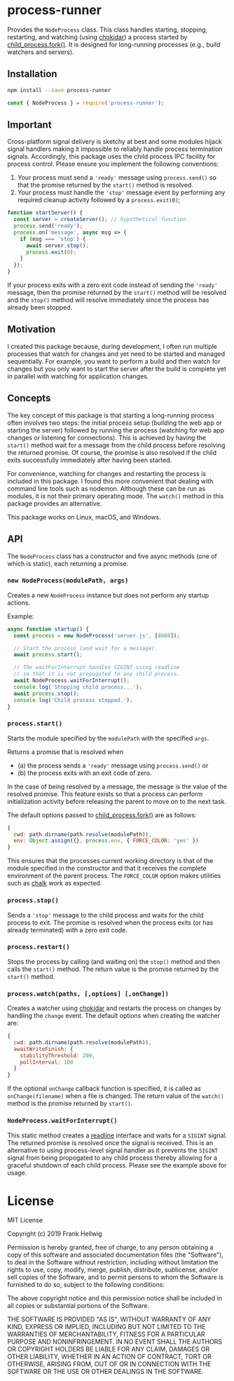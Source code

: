 # process-runner

Provides the `NodeProcess` class. This class handles starting, stopping, restarting, and watching (using [chokidar](https://www.npmjs.com/package/chokidar)) a process started by [child_process.fork()](https://nodejs.org/api/child_process.html#child_process_child_process_fork_modulepath_args_options). It is designed for long-running processes (e.g., build watchers and servers).

## Installation

```bash
npm install --save process-runner
```

```javascript
const { NodeProcess } = require('process-runner');
```

## Important

Cross-platform signal delivery is sketchy at best and some modules hijack signal handlers making it impossible to reliably handle process termination signals. Accordingly, this package uses the child process IPC facility for process control. Please ensure you implement the following conventions:

1. Your process must send a `'ready'` message using `process.send()` so that the promise returned by the `start()` method is resolved.
2. Your process must handle the `'stop'` message event by performing any required cleanup activity followed by a `process.exit(0)`;

```javascript
function startServer() {
  const server = createServer(); // hypothetical function
  process.send('ready');
  process.on('message', async msg => {
    if (msg === 'stop') {
      await server.stop();
      process.exit(0);
    }
  });
}
```

If your process exits with a zero exit code instead of sending the `'ready'` message, then the promise returned by the `start()` method will be resolved and the `stop()` method will resolve immediately since the process has already been stopped.

## Motivation

I created this package because, during development, I often run multiple processes that watch for changes and yet need to be started and managed sequentially. For example, you want to perform a build and then watch for changes but you only want to start the server after the build is complete yet in parallel with watching for application changes.

## Concepts

The key concept of this package is that starting a long-running process often involves two steps: the initial process setup (building the web app or starting the server) followed by running the process (watching for web app changes or listening for connections). This is achieved by having the `start()` method wait for a message from the child process before resolving the returned promise. Of course, the promise is also resolved if the child exits successfully immediately after having been started.

For convenience, watching for changes and restarting the process is included in this package. I found this more convenient that dealing with command line tools such as nodemon. Although these can be run as modules, it is not their primary operating mode. The `watch()` method in this package provides an alternative.

This package works on Linux, macOS, and Windows.

## API

The `NodeProcess` class has a constructor and five async methods (one of which is static), each returning a promise.

### `new NodeProcess(modulePath, args)`

Creates a new `NodeProcess` instance but does not perform any startup actions.

Example:

```javascript
async function startup() {
  const process = new NodeProcess('server.js', [8080]);

  // Start the process (and wait for a message).
  await process.start();

  // The waitForInterrupt handles SIGINT using readline
  // so that it is not propogated to any child process.
  await NodeProcess.waitForInterrupt();
  console.log('Stopping child process...');
  await process.stop();
  console.log('Child process stopped.');
}
```

### `process.start()`

Starts the module specified by the `modulePath` with the specified `args`.

Returns a promise that is resolved when

- (a) the process sends a `'ready'` message using `process.send()` or
- (b) the process exits with an exit code of zero.

In the case of being resolved by a message, the message is the value of the resolved promise. This feature exists so that a process can perform initialization activity before releasing the parent to move on to the next task.

The default options passed to [child_process.fork()](https://nodejs.org/api/child_process.html#child_process_child_process_fork_modulepath_args_options) are as follows:

```javascript
{
  cwd: path.dirname(path.resolve(modulePath)),
  env: Object.assign({}, process.env, { FORCE_COLOR: 'yes' })
}
```

This ensures that the processes current working directory is that of the module specified in the constructor and that it receives the complete environment of the parent process. The `FORCE_COLOR` option makes utilities such as
[chalk](https://www.npmjs.com/package/chalk) work as expected.

### `process.stop()`

Sends a `'stop'` message to the child process and waits for the child process to exit. The promise is resolved when the process exits (or has already terminated) with a zero exit code.

### `process.restart()`

Stops the process by calling (and waiting on) the `stop()` method and then calls the `start()` method. The return value is the promise returned by the `start()` method.

### `process.watch(paths, [,options] [,onChange])`

Creates a watcher using [chokidar](https://www.npmjs.com/package/chokidar) and restarts the process on changes by handling the `change` event. The default options when creating the watcher are:

```javascript
{
  cwd: path.dirname(path.resolve(modulePath)),
  awaitWriteFinish: {
    stabilityThreshold: 200,
    pollInterval: 100
  }
}
```

If the optional `onChange` callback function is specified, it is called as `onChange(filename)` when a file is changed. The return value of the `watch()` method is the promise returned by `start()`.

### `NodeProcess.waitForInterrupt()`

This static method creates a [readline](https://nodejs.org/api/readline.html#readline_readline_createinterface_options) interface and waits for a `SIGINT` signal. The returned promise is resolved once the signal is received. This is an alternative to using process-level signal handler as it prevents the `SIGINT` signal from being propogated to any child process thereby allowing for a graceful shutdown of each child process. Please see the example above for usage.

# License

MIT License

Copyright (c) 2019 Frank Hellwig

Permission is hereby granted, free of charge, to any person obtaining a copy
of this software and associated documentation files (the "Software"), to deal
in the Software without restriction, including without limitation the rights
to use, copy, modify, merge, publish, distribute, sublicense, and/or sell
copies of the Software, and to permit persons to whom the Software is
furnished to do so, subject to the following conditions:

The above copyright notice and this permission notice shall be included in all
copies or substantial portions of the Software.

THE SOFTWARE IS PROVIDED "AS IS", WITHOUT WARRANTY OF ANY KIND, EXPRESS OR
IMPLIED, INCLUDING BUT NOT LIMITED TO THE WARRANTIES OF MERCHANTABILITY,
FITNESS FOR A PARTICULAR PURPOSE AND NONINFRINGEMENT. IN NO EVENT SHALL THE
AUTHORS OR COPYRIGHT HOLDERS BE LIABLE FOR ANY CLAIM, DAMAGES OR OTHER
LIABILITY, WHETHER IN AN ACTION OF CONTRACT, TORT OR OTHERWISE, ARISING FROM,
OUT OF OR IN CONNECTION WITH THE SOFTWARE OR THE USE OR OTHER DEALINGS IN THE
SOFTWARE.
